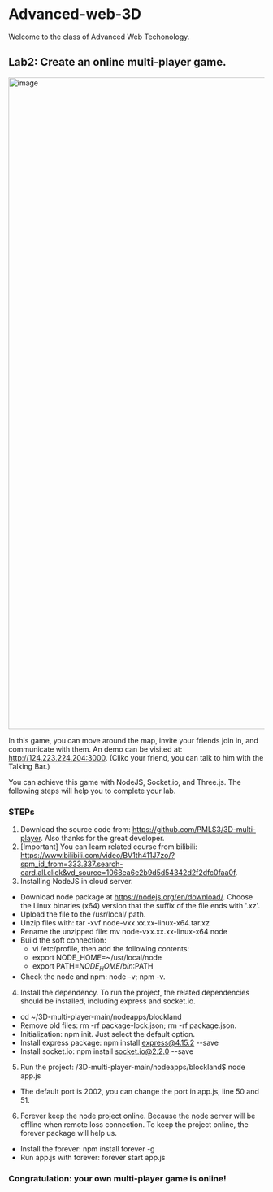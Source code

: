 # Advanced-web-3D

Welcome to the class of Advanced Web Techonology.

## Lab2: Create an online multi-player game. 

<img width="1283" alt="image" src="https://user-images.githubusercontent.com/35996667/230751420-5014fd0a-d0d5-428a-bac3-3282c28fc67c.png">

In this game, you can move around the map, invite your friends join in, and communicate with them. An demo can be visited at: http://124.223.224.204:3000. (Clikc your friend, you can talk to him with the Talking Bar.)

You can achieve this game with NodeJS, Socket.io, and Three.js. The following steps will help you to complete your lab.

### STEPs

1. Download the source code from: https://github.com/PMLS3/3D-multi-player. Also thanks for the great developer. 
2. [Important] You can learn related course from bilibili: https://www.bilibili.com/video/BV1th411J7zo/?spm_id_from=333.337.search-card.all.click&vd_source=1068ea6e2b9d5d54342d2f2dfc0faa0f.
3. Installing NodeJS in cloud server.
* Download node package at https://nodejs.org/en/download/. Choose the Linux binaries (x64) version that the suffix of the file ends with '.xz'.
* Upload the file to the /usr/local/ path.
* Unzip files with: tar -xvf node-vxx.xx.xx-linux-x64.tar.xz
* Rename the unzipped file: mv node-vxx.xx.xx-linux-x64 node
* Build the soft connection:
   * vi /etc/profile, then add the following contents:
   * export NODE_HOME=~/usr/local/node
   * export PATH=$NODE_HOME/bin:$PATH
* Check the node and npm: node -v; npm -v.
4. Install the dependency. To run the project, the related dependencies should be installed, including express and socket.io.
* cd ~/3D-multi-player-main/nodeapps/blockland
* Remove old files: rm -rf package-lock.json; rm -rf package.json.
* Initialization: npm init. Just select the default option.
* Install express package: npm install express@4.15.2 --save
* Install socket.io: npm install socket.io@2.2.0 --save
5. Run the project: /3D-multi-player-main/nodeapps/blockland$ node app.js
* The default port is 2002, you can change the port in app.js, line 50 and 51.
6. Forever keep the node project online. Because the node server will be offline when remote loss connection. To keep the project online, the forever package will help us.
* Install the forever: npm install forever -g
* Run app.js with forever: forever start app.js

### Congratulation: your own multi-player game is online!
